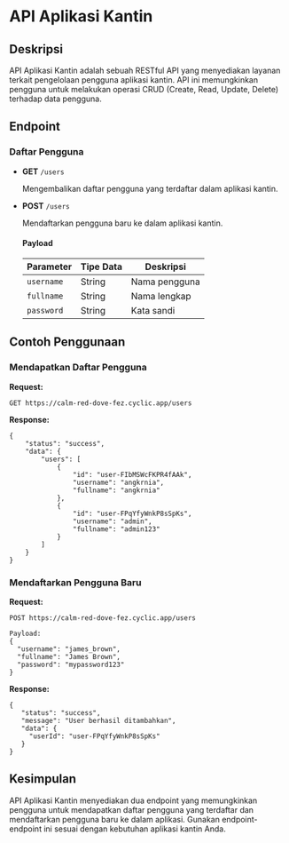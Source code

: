 # API Aplikasi Kantin

## Deskripsi

API Aplikasi Kantin adalah sebuah RESTful API yang menyediakan layanan terkait pengelolaan pengguna aplikasi kantin. API ini memungkinkan pengguna untuk melakukan operasi CRUD (Create, Read, Update, Delete) terhadap data pengguna.

## Endpoint

### Daftar Pengguna

- **GET** `/users`

  Mengembalikan daftar pengguna yang terdaftar dalam aplikasi kantin.

- **POST** `/users`

  Mendaftarkan pengguna baru ke dalam aplikasi kantin.

  #### Payload

  | Parameter | Tipe Data | Deskripsi     |
  | --------- | --------- | ------------- |
  | `username`| String    | Nama pengguna |
  | `fullname`| String    | Nama lengkap  |
  | `password`| String    | Kata sandi    |

## Contoh Penggunaan

### Mendapatkan Daftar Pengguna

**Request:**

```
GET https://calm-red-dove-fez.cyclic.app/users
```

**Response:**

```
{
    "status": "success",
    "data": {
        "users": [
            {
                "id": "user-FIbMSWcFKPR4fAAk",
                "username": "angkrnia",
                "fullname": "angkrnia"
            },
            {
                "id": "user-FPqYfyWnkP8sSpKs",
                "username": "admin",
                "fullname": "admin123"
            }
        ]
    }
}
```

### Mendaftarkan Pengguna Baru

**Request:**

```
POST https://calm-red-dove-fez.cyclic.app/users

Payload:
{
  "username": "james_brown",
  "fullname": "James Brown",
  "password": "mypassword123"
}
```

**Response:**

```
{
   "status": "success",
   "message": "User berhasil ditambahkan",
   "data": {
     "userId": "user-FPqYfyWnkP8sSpKs"
   }
}
```

## Kesimpulan

API Aplikasi Kantin menyediakan dua endpoint yang memungkinkan pengguna untuk mendapatkan daftar pengguna yang terdaftar dan mendaftarkan pengguna baru ke dalam aplikasi. Gunakan endpoint-endpoint ini sesuai dengan kebutuhan aplikasi kantin Anda.
